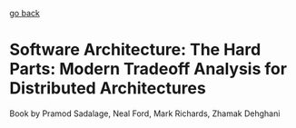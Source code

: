 [go back](https://github.com/pkardas/learning)

# Software Architecture: The Hard Parts: Modern Tradeoff Analysis for Distributed Architectures

Book by Pramod Sadalage, Neal Ford, Mark Richards, Zhamak Dehghani
